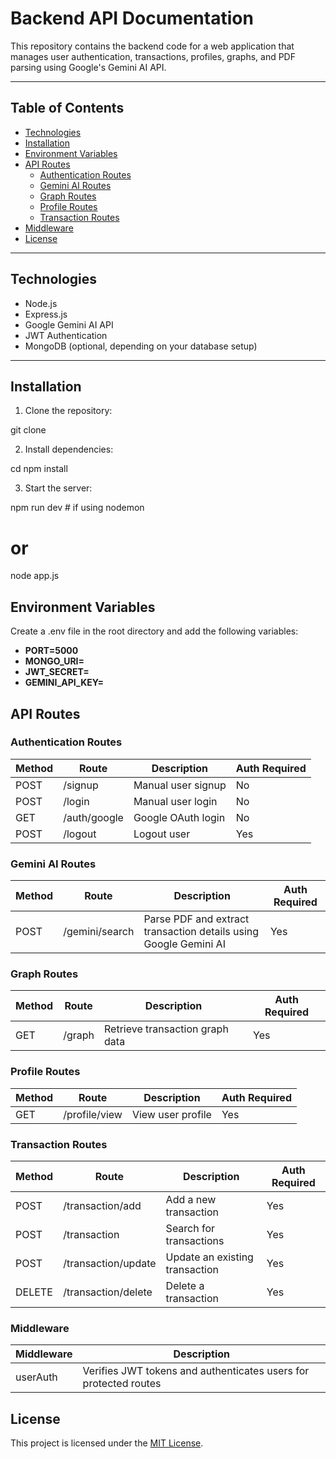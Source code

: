 # Backend API Documentation

This repository contains the backend code for a web application that manages user authentication, transactions, profiles, graphs, and PDF parsing using Google's Gemini AI API.

---

## Table of Contents

- [Technologies](#technologies)
- [Installation](#installation)
- [Environment Variables](#environment-variables)
- [API Routes](#api-routes)
  - [Authentication Routes](#authentication-routes)
  - [Gemini AI Routes](#gemini-ai-routes)
  - [Graph Routes](#graph-routes)
  - [Profile Routes](#profile-routes)
  - [Transaction Routes](#transaction-routes)
- [Middleware](#middleware)
- [License](#license)

---

## Technologies

- Node.js
- Express.js
- Google Gemini AI API
- JWT Authentication
- MongoDB (optional, depending on your database setup)

---

## Installation

1. Clone the repository:

git clone <your-repo-url>

2. Install dependencies:

cd <your-project-folder>
npm install


3. Start the server:

npm run dev   # if using nodemon
# or
node app.js


## Environment Variables

Create a .env file in the root directory and add the following variables:

- **PORT=5000**
- **MONGO_URI=<your-mongodb-uri>**
- **JWT_SECRET=<your-jwt-secret>**
- **GEMINI_API_KEY=<your-google-gemini-api-key>**


## API Routes

### Authentication Routes

| Method | Route        | Description        | Auth Required |
| ------ | ------------ | ----------------- | ------------- |
| POST   | /signup      | Manual user signup | No            |
| POST   | /login       | Manual user login  | No            |
| GET    | /auth/google | Google OAuth login | No            |
| POST   | /logout      | Logout user        | Yes           |

### Gemini AI Routes

| Method | Route           | Description                                             | Auth Required |
| ------ | --------------- | ------------------------------------------------------- | ------------- |
| POST   | /gemini/search  | Parse PDF and extract transaction details using Google Gemini AI | Yes           |

### Graph Routes

| Method | Route  | Description                     | Auth Required |
| ------ | ------ | ------------------------------- | ------------- |
| GET    | /graph | Retrieve transaction graph data | Yes           |

### Profile Routes

| Method | Route          | Description       | Auth Required |
| ------ | -------------- | ---------------- | ------------- |
| GET    | /profile/view  | View user profile | Yes           |

### Transaction Routes

| Method | Route                  | Description                        | Auth Required |
| ------ | --------------------- | --------------------------------- | ------------- |
| POST   | /transaction/add       | Add a new transaction              | Yes           |
| POST   | /transaction           | Search for transactions            | Yes           |
| POST   | /transaction/update    | Update an existing transaction     | Yes           |
| DELETE | /transaction/delete    | Delete a transaction               | Yes           |

### Middleware

| Middleware | Description                                      |
| ---------- | ------------------------------------------------ |
| userAuth   | Verifies JWT tokens and authenticates users for protected routes |


## License
This project is licensed under the [MIT License](https://opensource.org/licenses/MIT).
